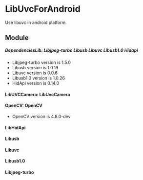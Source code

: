 # LibUvcForAndroid
Use libuvc in android platform.

## Module

##### DependenciesLib: Libjpeg-turbo Libusb Libuvc Libusb1.0 Hidapi

* Libjpeg-turbo version is 1.5.0
* Libusb version is 1.0.19
* Libuvc version is 0.0.6
* Libusb1.0 version is 1.0.26
* HidApi version is 0.14.0


#### LibUVCCamera: LibUvcCamera

#### OpenCV: OpenCV

* OpenCV version is 4.8.0-dev

#### LibHidApi

#### Libusb

#### Libuvc

#### Libusb1.0

#### Libjpeg-turbo
